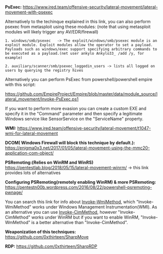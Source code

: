 **PsExec:** https://www.ired.team/offensive-security/lateral-movement/lateral-movement-with-psexec

Alternatively to the techinque explained in this link, you can also perform psexec from metasploit using these modules:
(note that using metasploit modules will likely trigger any AV/EDR/firewall)

```
1. windows/smb/psexec   -> The exploit/windows/smb/psexec module is an exploit module. Exploit modules allow the operator to set a payload. Payloads such as windows/exec support specifying arbitrary commands to be executed as a payload.(net user ankylo Ankylo33_ /add /y, for example)

2. auxiliary/scanner/smb/psexec_loggedin_users -> lists all logged on users by querying the registry hives
```

Alternatively you can perform PsExec from powershell/powershell empire with this script: 

https://github.com/EmpireProject/Empire/blob/master/data/module_source/lateral_movement/Invoke-PsExec.ps1

If you want to perform more evasion you can create a custom EXE and specify it in the "Command" parameter and then specify a legitimate Windows service like SensorService on the "ServiceName" property.

**WMI:** https://www.ired.team/offensive-security/lateral-movement/t1047-wmi-for-lateral-movement

**DCOM( Windows Firewall will block this technique by default.):** https://enigma0x3.net/2017/01/05/lateral-movement-using-the-mmc20-application-com-object/

**PSRemoting:(Relies on WinRM and WinRS)** https://pentestlab.blog/2018/05/15/lateral-movement-winrm/  -> this link provides lots of alternatives

**Configuring PSRemoting(remotely enabling WinRM) & more PSRemoting:** https://pentestn00b.wordpress.com/2016/08/22/powershell-psremoting-pwnage/

You can search this link for info about [Invoke-WmiMethod](https://ss64.com/ps/invoke-wmimethod.html), which "Invoke-WmiMethod" works under Windows Management Instrumentation(WMI). As an alternative you can use [Invoke-CimMethod](https://ss64.com/ps/invoke-cimmethod.html), however "Invoke-CimMethod" works under WinRM but if you want to enable WinRM, "Invoke-WmMethod" is a better alternative than "Invoke-CimMethod".

**Weaponization of this techniques:** https://github.com/0xthirteen/SharpMove

**RDP:** https://github.com/0xthirteen/SharpRDP
